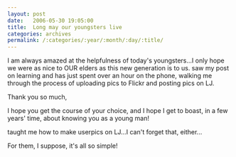 ```yaml
---
layout: post
date:	2006-05-30 19:05:00
title:  Long may our youngsters live
categories: archives
permalink: /:categories/:year/:month/:day/:title/
---
```

I am always amazed at the helpfulness of today's youngsters...I only hope we were as nice to OUR elders as this new generation is to us. <LJ user="sainath"> saw my post on learning and has just spent over an hour on the phone, walking me through the process of uploading pics to Flickr and posting pics on LJ.

Thank you so much, <LJ user ="sainath">

I hope you get the course of your choice, and I hope I get to boast, in a few years' time, about knowing you as a young man!

<LJ user="amoghavarsha"> taught me how to make userpics on LJ...I can't forget that, either...


For them, I suppose, it's all so simple!
